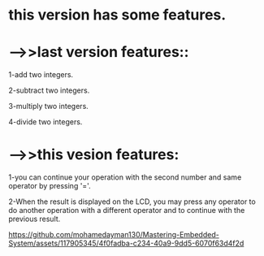 #  this version has some features.


# -->>last version features::


1-add two integers.


2-subtract two integers.


3-multiply two integers.


4-divide two integers.


# -->>this vesion features:
1-you can continue your operation with the second number and same operator by pressing '='.


2-When the result is displayed on the LCD, you may press any operator to do another operation with a different operator and to continue with the previous result.






https://github.com/mohamedayman130/Mastering-Embedded-System/assets/117905345/4f0fadba-c234-40a9-9dd5-6070f63d4f2d

